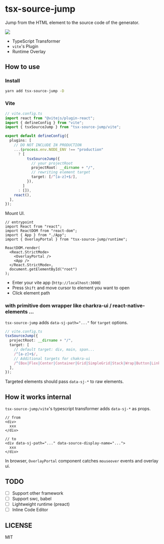 # tsx-source-jump

Jump from the HTML element to the source code of the generator.

![](https://i.gyazo.com/c003c81e7817d93367b26af8c64dcf65.gif)

- TypeScript Transformer
- `vite`'s Plugin
- Runtime Overlay

## How to use

### Install

```bash
yarn add tsx-source-jump -D
```

### Vite

```ts
// vite.config.ts
import react from "@vitejs/plugin-react";
import { defineConfig } from "vite";
import { tsxSourceJump } from "tsx-source-jump/vite";

export default defineConfig({
  plugins: [
    // DO NOT INCLUDE IN PRODUCTION
    ...(process.env.NODE_ENV !== "production"
      ? [
          tsxSourceJump({
            // your projectRoot
            projectRoot: __dirname + "/",
            // rewriting element target
            target: [/^[a-z]+$/],
          }),
        ]
      : []),
    react(),
  ],
});
```

Mount UI.

```tsx
// entrypoint
import React from "react";
import ReactDOM from "react-dom";
import { App } from "./App";
import { OverlayPortal } from "tsx-source-jump/runtime";

ReactDOM.render(
  <React.StrictMode>
    <OverlayPortal />
    <App />
  </React.StrictMode>,
  document.getElementById("root")
);
```

- Enter your vite app (`http://localhost:3000`)
- Press `Shift` and move cursor to element you want to open
- Click element path

### with primitive dom wrapper like charkra-ui / react-native-elements ...

`tsx-source-jump` adds `data-sj-path="..."` for `target` options.

```ts
// vite.config.ts
tsxSourceJump({
  projectRoot: __dirname + "/",
  target: [
    // default target: div, main, span...
    /^[a-z]+$/,
    // Additional targets for chakra-ui
    /^(Box|Flex|Center|Container|Grid|SimpleGrid|Stack|Wrap|Button|Link|Icon|Image)$/,
  ],
});
```

Targeted elements should pass `data-sj-*` to raw elements.

## How it works internal

`tsx-source-jump/vite`'s typescript transformer adds `data-sj-*` as props.

```tsx
// from
<div>
  xxx
</div>

// to
<div data-sj-path="..." data-source-display-name="...">
  xxx
</div>
```

In browser, `OverlayPortal` component catches `mouseover` events and overlay ui.

## TODO

- [ ] Support other framework
- [ ] Support swc, babel
- [ ] Lightweight runtime (preact)
- [ ] Inline Code Editor

## LICENSE

MIT
